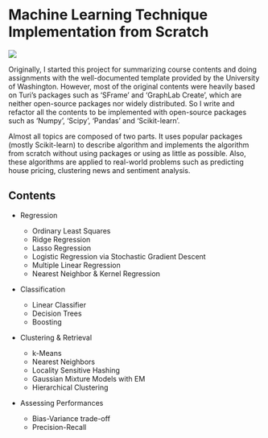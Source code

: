 # Machine Learning Technique Implementation from Scratch

<img src="http://jihoon-kim.synology.me/wp-content/uploads/2017/05/ML_Univ_of_W-768x197.jpg">

Originally, I started this project for summarizing course contents and doing assignments with the well-documented template provided by the University of Washington. However, most of the original contents were heavily based on Turi’s packages such as ‘SFrame’ and ‘GraphLab Create’, which are neither open-source packages nor widely distributed. So I write and refactor all the contents to be implemented with open-source packages such as ‘Numpy’, ‘Scipy’, ‘Pandas’ and ‘Scikit-learn’.

Almost all topics are composed of two parts. It uses popular packages (mostly Scikit-learn) to describe algorithm and implements the algorithm from scratch without using packages or using as little as possible. Also, these algorithms are applied to real-world problems such as predicting house pricing, clustering news and sentiment analysis.

## Contents

* Regression
  * Ordinary Least Squares
  * Ridge Regression
  * Lasso Regression
  * Logistic Regression via Stochastic Gradient Descent
  * Multiple Linear Regression
  * Nearest Neighbor & Kernel Regression
  
* Classification
  * Linear Classifier
  * Decision Trees
  * Boosting
  
* Clustering & Retrieval
  * k-Means
  * Nearest Neighbors
  * Locality Sensitive Hashing
  * Gaussian Mixture Models with EM
  * Hierarchical Clustering

* Assessing Performances
  * Bias-Variance trade-off
  * Precision-Recall
